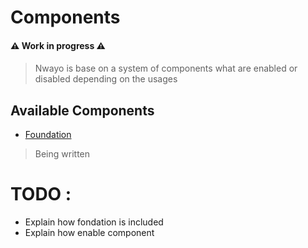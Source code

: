 # Components

#### ⚠️ Work in progress ⚠️
####

> Nwayo is base on a system of components what are enabled or disabled depending on the usages

## Available Components
- [Foundation](component-foundation.md)


> Being written

# TODO :
- Explain how fondation is included
- Explain how enable component
